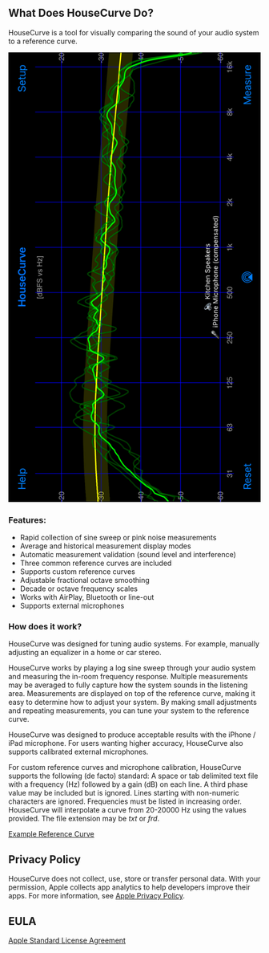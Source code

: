 ## What Does HouseCurve Do?

HouseCurve is a tool for visually comparing the sound of your audio system to a reference curve.

![](/assets/img/iPhoneAverage.png)

### Features:

* Rapid collection of sine sweep or pink noise measurements
* Average and historical measurement display modes
* Automatic measurement validation (sound level and interference)
* Three common reference curves are included
* Supports custom reference curves
* Adjustable fractional octave smoothing
* Decade or octave frequency scales
* Works with AirPlay, Bluetooth or line-out
* Supports external microphones

### How does it work?
HouseCurve was designed for tuning audio systems.  For example, manually adjusting an equalizer in a home or car stereo.

HouseCurve works by playing a log sine sweep through your audio system and measuring the in-room frequency response.  Multiple measurements may be averaged to fully capture how the system sounds in the listening area.  Measurements are displayed on top of the reference curve, making it easy to determine how to adjust your system.  By making small adjustments and repeating measurements, you can tune your system to the reference curve.

HouseCurve was designed to produce acceptable results with the iPhone / iPad microphone.   For users wanting higher accuracy, HouseCurve also supports calibrated external microphones.

For custom reference curves and microphone calibration, HouseCurve supports the following (de facto) standard:  A space or tab delimited text file with a frequency (Hz) followed by a gain (dB) on each line.  A third phase value may be included but is ignored.  Lines starting with non-numeric characters are ignored.  Frequencies must be listed in increasing order.  HouseCurve will interpolate a curve from 20-20000 Hz using the values provided.  The file extension may be _txt_ or _frd_.

[Example Reference Curve](/examples/curve.txt)

## Privacy Policy

HouseCurve does not collect, use, store or transfer personal data.  With your permission, Apple collects app analytics to help developers improve their apps.  For more information, see [Apple Privacy Policy](https://www.apple.com/privacy/).

## EULA

[Apple Standard License Agreement](https://www.apple.com/legal/internet-services/itunes/dev/stdeula)



